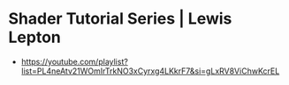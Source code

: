 # Shader Tutorial Series | Lewis Lepton
- https://youtube.com/playlist?list=PL4neAtv21WOmIrTrkNO3xCyrxg4LKkrF7&si=gLxRV8ViChwKcrEL
